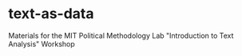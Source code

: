 # text-as-data
Materials for the MIT Political Methodology Lab "Introduction to Text Analysis" Workshop
